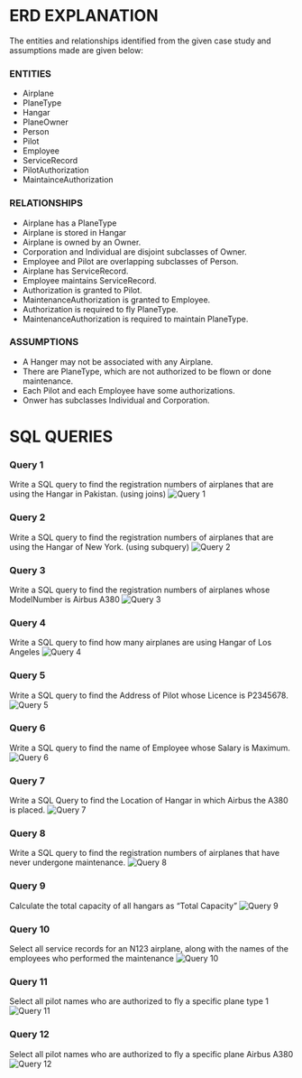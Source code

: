 # ERD EXPLANATION
The entities and relationships identified from the given case study and assumptions made are given below:

### ENTITIES
* Airplane
* PlaneType
* Hangar
* PlaneOwner
* Person
* Pilot
* Employee
* ServiceRecord
* PilotAuthorization
* MaintainceAuthorization

### RELATIONSHIPS
* Airplane has a PlaneType
* Airplane is stored in Hangar
* Airplane is owned by an Owner.
* Corporation and Individual are disjoint subclasses of Owner.
* Employee and Pilot are overlapping subclasses of Person.
* Airplane has ServiceRecord.
* Employee maintains ServiceRecord.
* Authorization is granted to Pilot.
* MaintenanceAuthorization is granted to Employee.
* Authorization is required to fly PlaneType.
* MaintenanceAuthorization is required to maintain PlaneType.

### ASSUMPTIONS
* A Hanger may not be associated with any Airplane.
* There are PlaneType, which are not authorized to be flown or done maintenance.
* Each Pilot and each Employee have some authorizations.
* Onwer has subclasses Individual and Corporation.

# SQL QUERIES

### Query 1
Write a SQL query to find the registration numbers of airplanes that are using the Hangar in Pakistan. (using joins)
![Query 1](https://github.com/huzi0906/i211187_i211183_Assignment_2_DB/blob/main/PART2/Images/q1.png?raw=true)
### Query 2
Write a SQL query to find the registration numbers of airplanes that are using the Hangar of New York. (using subquery)
![Query 2](https://github.com/huzi0906/i211187_i211183_Assignment_2_DB/blob/main/PART2/Images/q2.png?raw=true)
### Query 3
Write a SQL query to find the registration numbers of airplanes whose ModelNumber is Airbus A380
![Query 3](https://github.com/huzi0906/i211187_i211183_Assignment_2_DB/blob/main/PART2/Images/q3.png?raw=true)
### Query 4
Write a SQL query to find how many airplanes are using Hangar of Los Angeles
![Query 4](https://github.com/huzi0906/i211187_i211183_Assignment_2_DB/blob/main/PART2/Images/q4.png?raw=true)
### Query 5
Write a SQL query to find the Address of Pilot whose Licence is P2345678. 
![Query 5](https://github.com/huzi0906/i211187_i211183_Assignment_2_DB/blob/main/PART2/Images/q5.png?raw=true)
### Query 6
Write a SQL query to find the name of Employee whose Salary is Maximum.
![Query 6](https://github.com/huzi0906/i211187_i211183_Assignment_2_DB/blob/main/PART2/Images/q6.png?raw=true)
### Query 7
Write a SQL Query to find the Location of Hangar in which Airbus the A380 is placed.
![Query 7](https://github.com/huzi0906/i211187_i211183_Assignment_2_DB/blob/main/PART2/Images/q7.png?raw=true)
### Query 8
Write a SQL query to find the registration numbers of airplanes that have never undergone maintenance.
![Query 8](https://github.com/huzi0906/i211187_i211183_Assignment_2_DB/blob/main/PART2/Images/q8.png?raw=true)
### Query 9
Calculate the total capacity of all hangars as “Total Capacity”
![Query 9](https://github.com/huzi0906/i211187_i211183_Assignment_2_DB/blob/main/PART2/Images/q9.png?raw=true)
### Query 10
Select all service records for an N123 airplane, along with the names of the employees who performed the maintenance
![Query 10](https://github.com/huzi0906/i211187_i211183_Assignment_2_DB/blob/main/PART2/Images/q10.png?raw=true)
### Query 11
Select all pilot names who are authorized to fly a specific plane type 1
![Query 11](https://github.com/huzi0906/i211187_i211183_Assignment_2_DB/blob/main/PART2/Images/q11.png?raw=true)
### Query 12
Select all pilot names who are authorized to fly a specific plane Airbus A380
![Query 12](https://github.com/huzi0906/i211187_i211183_Assignment_2_DB/blob/main/PART2/Images/q12.png?raw=true)

